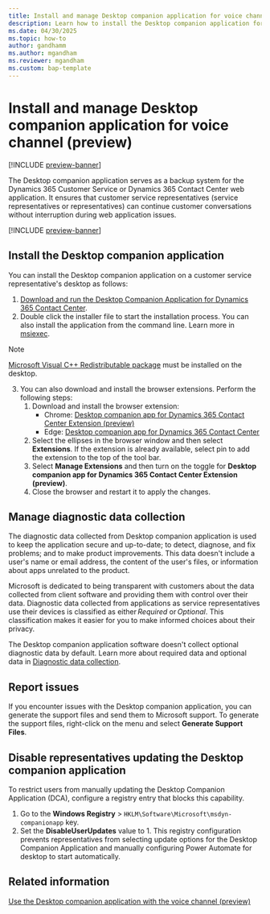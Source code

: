 ```yaml
---
title: Install and manage Desktop companion application for voice channel (preview)
description: Learn how to install the Desktop companion application for the voice channel.
ms.date: 04/30/2025
ms.topic: how-to
author: gandhamm
ms.author: mgandham
ms.reviewer: mgandham
ms.custom: bap-template
---
```


# Install and manage Desktop companion application for voice channel (preview)

[!INCLUDE [preview-banner](~/../shared-content/shared/preview-includes/preview-banner.md)]

The Desktop companion application serves as a backup system for the Dynamics 365 Customer Service or Dynamics 365 Contact Center web application. It ensures that customer service representatives (service representatives or representatives) can continue customer conversations without interruption during web application issues.

[!INCLUDE [preview-banner](~/../shared-content/shared/preview-includes/preview-note-d365.md)]

## Install the Desktop companion application

You can install the Desktop companion application on a customer service representative's desktop as follows:

1. [Download and run the Desktop Companion Application for Dynamics 365 Contact Center](https://aka.ms/dca-preview-installer). 
1. Double click the installer file to start the installation process. You can also install the application from the command line. Learn more in [msiexec](/windows-server/administration/windows-commands/msiexec).

  > [!NOTE]
  > [Microsoft Visual C++ Redistributable package](/cpp/windows/latest-supported-vc-redist) must be installed on the desktop. 
3. You can also download and install the browser extensions. Perform the following steps:
      1. Download and install the browser extension:
          - Chrome: [Desktop companion app for Dynamics 365 Contact Center Extension (preview)](https://chromewebstore.google.com/detail/desktop-companion-app-for/kejpacmiikcnjccejioofncknckcpcpa?authuser=0&hl=en)
          - Edge: [Desktop companion app for Dynamics 365 Contact Center](https://microsoftedge.microsoft.com/addons/detail/desktop-companion-app-for/ifonlckhhfkfainkbngfbjhodbkeafbg)
      1. Select the ellipses in the browser window and then select **Extensions**. If the extension is already available, select pin to add the extension to the top of the tool bar.
      1. Select **Manage Extensions** and then turn on the toggle for **Desktop companion app for Dynamics 365 Contact Center Extension (preview)**.
      1. Close the browser and restart it to apply the changes.
      
## Manage diagnostic data collection

The diagnostic data collected from Desktop companion application is used to keep the application secure and up-to-date; to detect, diagnose, and fix problems; and to make product improvements. This data doesn't include a user's name or email address, the content of the user's files, or information about apps unrelated to the product. 

Microsoft is dedicated to being transparent with customers about the data collected from client software and providing them with control over their data. Diagnostic data collected from applications as service representatives use their devices is classified as either *Required* or *Optional*. This classification makes it easier for you to make informed choices about their privacy.

The Desktop companion application software doesn't collect optional diagnostic data by default. Learn more about required data and optional data in [Diagnostic data collection](/power-automate/desktop-flows/diagnostic-data?WT.mc_id=powerautomate_inproduct_padconsole#required-data). 

## Report issues

If you encounter issues with the Desktop companion application, you can generate the support files and send them to Microsoft support. To generate the support files, right-click on the menu and select **Generate Support Files**.


## Disable representatives updating the Desktop companion application

To restrict users from manually updating the Desktop Companion Application (DCA), configure a registry entry that blocks this capability.

1. Go to the **Windows Registry** > `HKLM\Software\Microsoft\msdyn-companionapp` key. 
1. Set the **DisableUserUpdates** value to 1. 
This registry configuration prevents representatives from selecting update options for the Desktop Companion Application and manually configuring Power Automate for desktop to start automatically. 

## Related information

[Use the Desktop companion application with the voice channel (preview)](../use/voice-dca-application.md)

